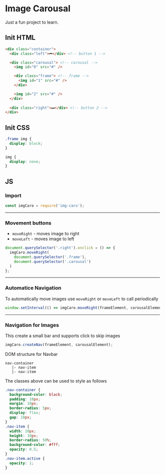 # Image Carousal

Just a fun project to learn.

## Init HTML
```html
<div class="container">
  <div class="left">⏮</div> <!-- button 1 -->

  <div class="carousal"> <!-- carousal -->
    <img id="0" src="#" />

    <div class="frame"> <!-- frame -->
      <img id="1" src="#" />
    </div>

    <img id="2" src="#" />
  </div>
  
  <div class="right">⏭</div> <!-- button 2 -->
</div>
```
## Init CSS
```css
.frame img {
  display: block;
}

img {
  display: none;
}
```

## JS
### Import
```js
const imgCaro = require('img-caro');
```
---
### Movement buttons
- `moveRight` - moves image to right
- `moveLeft` - moves image to left
```js
document.querySelector('.right').onclick = () => {
  imgCaro.moveRight(
    document.querySelector('.frame'), 
    document.querySelector('.carousal')
  )
};
```
---
### Automatice Navigation
To automatically move images use `moveRight` or `moveLeft` to call periodically
```js
window.setInterval(() => imgCaro.moveRight(frameElement, carousalElement), 1000);
```
---
### Navigation for Images
This create a small bar and supports click to skip images
```js
imgCaro.createNav(frameElement, carousalElement);
```
DOM structure for Navbar
```
nav-container
   |- nav-item
   |- nav-item
```
The classes above can be used to style as follows
```css
.nav-container {
  background-color: black;
  padding: 10px;
  margin: 10px;
  border-radius: 5px;
  display: flex;
  gap: 10px;
}
.nav-item {
  width: 10px;
  height: 10px;
  border-radius: 50%;
  background-color: #fff;
  opacity: 0.5;
}
.nav-item.active {
  opacity: 1;
}
```
